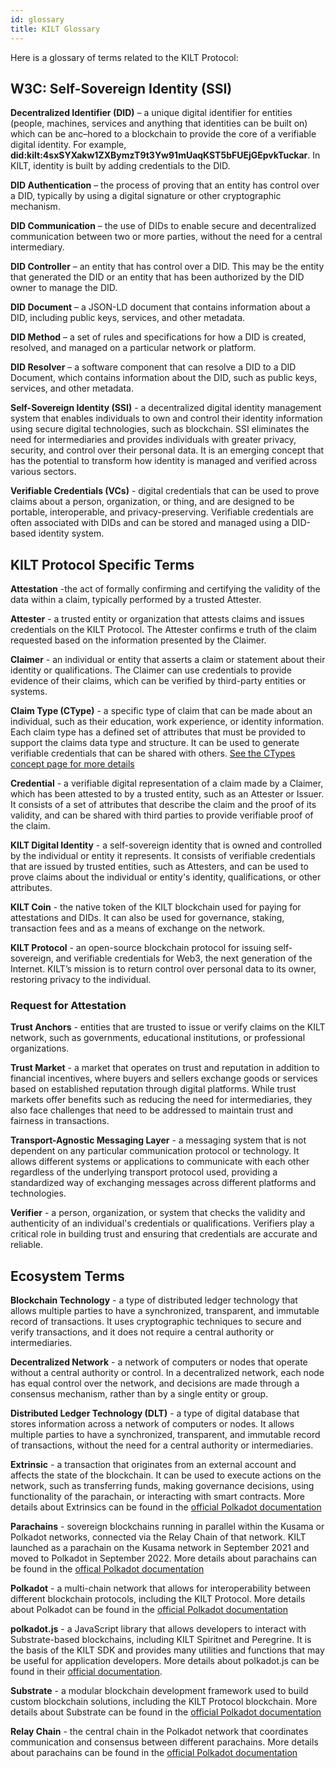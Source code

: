 ```yaml
---
id: glossary
title: KILT Glossary
---
```


Here is a glossary of terms related to the KILT Protocol:

## W3C: Self-Sovereign Identity (SSI)

**Decentralized Identifier (DID)** – a unique digital identifier for entities (people, machines, services and anything that identities can be built on) which can be anc–hored to a blockchain to provide the core of a verifiable digital identity.
For example, **did:kilt:4sxSYXakw1ZXBymzT9t3Yw91mUaqKST5bFUEjGEpvkTuckar**.
In KILT, identity is built by adding credentials to the DID.

**DID Authentication** – the process of proving that an entity has control over a DID, typically by using a digital signature or other cryptographic mechanism.

**DID Communication** – the use of DIDs to enable secure and decentralized communication between two or more parties, without the need for a central intermediary.

**DID Controller** – an entity that has control over a DID.
This may be the entity that generated the DID or an entity that has been authorized by the DID owner to manage the DID.

**DID Document** – a JSON-LD document that contains information about a DID, including public keys, services, and other metadata.

**DID Method** – a set of rules and specifications for how a DID is created, resolved, and managed on a particular network or platform.

**DID Resolver** – a software component that can resolve a DID to a DID Document, which contains information about the DID, such as public keys, services, and other metadata.

**Self-Sovereign Identity (SSI)** - a decentralized digital identity management system that enables individuals to own and control their identity information using secure digital technologies, such as blockchain.
SSI eliminates the need for intermediaries and provides individuals with greater privacy, security, and control over their personal data.
It is an emerging concept that has the potential to transform how identity is managed and verified across various sectors.

**Verifiable Credentials (VCs)** - digital credentials that can be used to prove claims about a person, organization, or thing, and are designed to be portable, interoperable, and privacy-preserving.
Verifiable credentials are often associated with DIDs and can be stored and managed using a DID-based identity system.

## KILT Protocol Specific Terms

**Attestation** -the act of formally confirming and certifying the validity of the data within a claim, typically performed by a trusted Attester.

**Attester** - a trusted entity or organization that attests claims and issues credentials on the KILT Protocol.
The Attester confirms e truth of the claim requested based on the information presented by the Claimer.

**Claimer** - an individual or entity that asserts a claim or statement about their identity or qualifications.
The Claimer can use credentials to provide evidence of their claims, which can be verified by third-party entities or systems.

**Claim Type (CType)** - a specific type of claim that can be made about an individual, such as their education, work experience, or identity information.
Each claim type has a defined set of attributes that must be provided to support the claims data type and structure.
It can be used to generate verifiable credentials that can be shared with others. [See the CTypes concept page for more details](https://docs.kilt.io/docs/concepts/credentials/ctypes)

**Credential** - a verifiable digital representation of a claim made by a Claimer, which has been attested to by a trusted entity, such as an Attester or Issuer.
It consists of a set of attributes that describe the claim and the proof of its validity, and can be shared with third parties to provide verifiable proof of the claim.

**KILT Digital Identity** - a self-sovereign identity that is owned and controlled by the individual or entity it represents.
It consists of verifiable credentials that are issued by trusted entities, such as Attesters, and can be used to prove claims about the individual or entity's identity, qualifications, or other attributes.

**KILT Coin** - the native token of the KILT blockchain used for paying for attestations and DIDs. It can also be used for governance, staking, transaction fees and as a means of exchange on the network.

**KILT Protocol** - an open-source blockchain protocol for issuing self-sovereign, and verifiable credentials for Web3, the next generation of the Internet.
KILT’s mission is to return control over personal data to its owner, restoring privacy to the individual.

### Request for Attestation


**Trust Anchors** - entities that are trusted to issue or verify claims on the KILT network, such as governments, educational institutions, or professional organizations.

**Trust Market** - a market that operates on trust and reputation in addition to financial incentives, where buyers and sellers exchange goods or services based on established reputation through digital platforms.
While trust markets offer benefits such as reducing the need for intermediaries, they also face challenges that need to be addressed to maintain trust and fairness in transactions.

**Transport-Agnostic Messaging Layer** - a messaging system that is not dependent on any particular communication protocol or technology.
It allows different systems or applications to communicate with each other regardless of the underlying transport protocol used, providing a standardized way of exchanging messages across different platforms and technologies.

**Verifier** - a person, organization, or system that checks the validity and authenticity of an individual's credentials or qualifications.
Verifiers play a critical role in building trust and ensuring that credentials are accurate and reliable.

## Ecosystem Terms

**Blockchain Technology** - a type of distributed ledger technology that allows multiple parties to have a synchronized, transparent, and immutable record of transactions.
It uses cryptographic techniques to secure and verify transactions, and it does not require a central authority or intermediaries.

**Decentralized Network** - a network of computers or nodes that operate without a central authority or control.
In a decentralized network, each node has equal control over the network, and decisions are made through a consensus mechanism, rather than by a single entity or group.

**Distributed Ledger Technology (DLT)** - a type of digital database that stores information across a network of computers or nodes.
It allows multiple parties to have a synchronized, transparent, and immutable record of transactions, without the need for a central authority or intermediaries.

**Extrinsic** - a transaction that originates from an external account and affects the state of the blockchain.
It can be used to execute actions on the network, such as transferring funds, making governance decisions, using functionality of the parachain, or interacting with smart contracts. More details about Extrinsics can be found in the [official Polkadot documentation](https://wiki.polkadot.network/docs/learn-extrinsics)

**Parachains** - sovereign blockchains running in parallel within the Kusama or Polkadot networks, connected via the Relay Chain of that network.
KILT launched as a parachain on the Kusama network in September 2021 and moved to Polkadot in September 2022.
More details about parachains can be found in the [offical Polkadot documentation](https://wiki.polkadot.network/docs/learn-parachains)

**Polkadot** - a multi-chain network that allows for interoperability between different blockchain protocols, including the KILT Protocol.
More details about Polkadot can be found in the [official Polkadot documentation](https://wiki.polkadot.network/docs/getting-started#what-is-polkadot)

**polkadot.js** - a JavaScript library that allows developers to interact with Substrate-based blockchains, including KILT Spiritnet and Peregrine.
It is the basis of the KILT SDK and provides many utilities and functions that may be useful for application developers.
More details about polkadot.js can be found in their [official documentation](https://polkadot.js.org/docs/).

**Substrate** - a modular blockchain development framework used to build custom blockchain solutions, including the KILT Protocol blockchain.
More details about Substrate can be found in the [official Polkadot documentation](https://docs.substrate.io/)

**Relay Chain** - the central chain in the Polkadot network that coordinates communication and consensus between different parachains.
More details about parachains can be found in the [official Polkadot documentation](https://wiki.polkadot.network/docs/learn-architecture)
